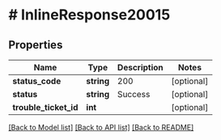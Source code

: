 # # InlineResponse20015

## Properties

Name | Type | Description | Notes
------------ | ------------- | ------------- | -------------
**status_code** | **string** | 200 | [optional]
**status** | **string** | Success | [optional]
**trouble_ticket_id** | **int** |  | [optional]

[[Back to Model list]](../../README.md#models) [[Back to API list]](../../README.md#endpoints) [[Back to README]](../../README.md)

